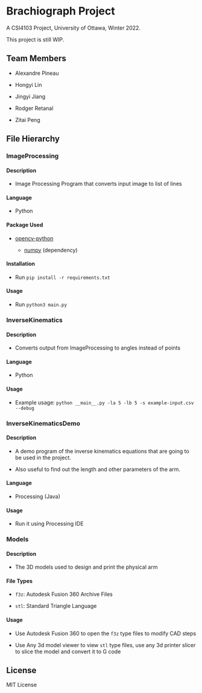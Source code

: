 # Brachiograph Project

A CSI4103 Project, University of Ottawa, Winter 2022.

This project is still WIP.

## Team Members

- Alexandre Pineau

- Hongyi Lin

- Jingyi Jiang

- Rodger Retanal

- Zitai Peng

## File Hierarchy

### ImageProcessing

#### Description

- Image Processing Program that converts input image to list of lines

#### Language

- Python

#### Package Used

- [opencv-python](https://pypi.org/project/opencv-python/)

	- [numpy](https://pypi.org/project/numpy/) (dependency)

#### Installation

- Run `pip install -r requirements.txt`

#### Usage

- Run `python3 main.py`

### InverseKinematics

#### Description

- Converts output from ImageProcessing to angles instead of points

#### Language

- Python

#### Usage

- Example usage: `python __main__.py -la 5 -lb 5 -s example-input.csv --debug`

### InverseKinematicsDemo

#### Description

- A demo program of the inverse kinematics equations that are going to be used in the project.

- Also useful to find out the length and other parameters of the arm.

#### Language

- Processing (Java)

#### Usage

- Run it using Processing IDE

### Models

#### Description

- The 3D models used to design and print the physical arm

#### File Types

- `f3z`: Autodesk Fusion 360 Archive Files

- `stl`: Standard Triangle Language

#### Usage

- Use Autodesk Fusion 360 to open the `f3z` type files to modify CAD steps

- Use Any 3d model viewer to view `stl` type files, use any 3d printer slicer to slice the model and convert it to G code

## License

MIT License

